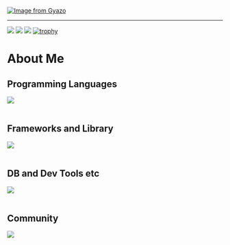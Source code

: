 [![Image from Gyazo](https://i.gyazo.com/f291e39a917fb119cf85071cb051a807.png)](https://gyazo.com/f291e39a917fb119cf85071cb051a807)

---
![](http://github-profile-summary-cards.vercel.app/api/cards/profile-details?username=yu-ka3028&theme=apprentice)
![](http://github-profile-summary-cards.vercel.app/api/cards/stats?username=yu-ka3028&theme=apprentice)
![](http://github-profile-summary-cards.vercel.app/api/cards/productive-time?username=yu-ka3028&theme=apprentice&utcOffset=8)
[![trophy](https://github-profile-trophy.vercel.app/?username=yu-ka3028&theme=gruvbox)](https://github.com/yuk-ka3028/github-profile-trophy)


<!--
**yu-ka3028/yu-ka3028** is a ✨ _special_ ✨ repository because its `README.md` (this file) appears on your GitHub profile.

Here are some ideas to get you started:

- 🔭 I’m currently working on ...
- 🌱 I’m currently learning ...
- 👯 I’m looking to collaborate on ...
- 🤔 I’m looking for help with ...
- 💬 Ask me about ...
- 📫 How to reach me: ...
- 😄 Pronouns: ...
- ⚡ Fun fact: ...
-->
# About Me
<!--
1. I'm a web frontend and backend developer from Japan

2. My favorites are React, TypeScript, Docker, LangChain,ShellScript

3. You can find my Tech Blog at [No Change No Life I/O](https://masanyon.com/)

4. You can find my Zenn Blog [here](https://zenn.dev/manase)

![](https://github-readme-stats.vercel.app/api/top-langs?username=yukimura-manase&show_icons=true&locale=en&layout=compact)
-->
## Programming Languages

<img src="https://skillicons.dev/icons?i=ruby,html,css,js," /> <br /><br />

## Frameworks and Library

<img src="https://skillicons.dev/icons?i=rails,tailwind,bootstrap" /> <br /><br />

## DB and Dev Tools etc

<img src="https://skillicons.dev/icons?i=docker,git,github,vscode,linux,mysql,postgres,yarn,figma,nginx" /> <br /><br />

## Community

<img src="https://skillicons.dev/icons?i=twitter,notion,discord," /> <br /><br />
